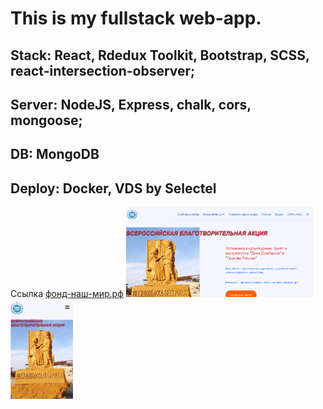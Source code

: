 # This is my fullstack web-app. 
## Stack: React, Rdedux Toolkit, Bootstrap, SCSS, react-intersection-observer;
## Server: NodeJS, Express, chalk, cors, mongoose;
## DB: MongoDB
## Deploy: Docker, VDS by Selectel
Ссылка [фонд-наш-мир.рф](http://фонд-наш-мир.рф) 
<img src="https://github.com/DmitryKalashnikov91/fond-world/blob/master/2023-06-06_09-31-51.png" width="300" alt="фонд наш мир"/>
<img src="https://github.com/DmitryKalashnikov91/fond-world/blob/master/Screenshot%202023-06-06%20093757.jpeg" width="100" />
